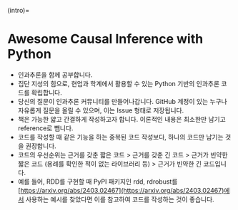 (intro)=
# Awesome Causal Inference with Python

- 인과추론을 함께 공부합니다.
- 집단 지성의 힘으로, 현업과 학계에서 활용할 수 있는 Python 기반의 인과추론 코드를 확립합니다.
- 당신의 질문이 인과추론 커뮤니티를 만들어나갑니다. GitHub 계정이 있는 누구나 자유롭게 질문을 올릴 수 있으며, 이는 Issue 형태로 저장됩니다.
- 책은 가능한 얇고 간결하게 작성하고자 합니다. 이론적인 내용은 최소한만 남기고 reference로 뺍니다.
- 코드를 작성할 때 같은 기능을 하는 중복된 코드 작성보다, 하나의 코드만 남기는 것을 권장합니다.
- 코드의 우선순위는 근거를 갖춘 짧은 코드 > 근거를 갖춘 긴 코드 > 근거가 빈약한 짧은 코드 (용례를 확인한 적이 없는 라이브러리 등) > 근거가 빈약한 긴 코드입니다.
- 예를 들어, RDD를 구현할 때 PyPI 패키지인 rdd, rdrobust를 [https://arxiv.org/abs/2403.02467](https://arxiv.org/abs/2403.02467)에서 사용하는 예시를 찾았다면 이를 참고하여 코드를 작성하는 것이 좋습니다.